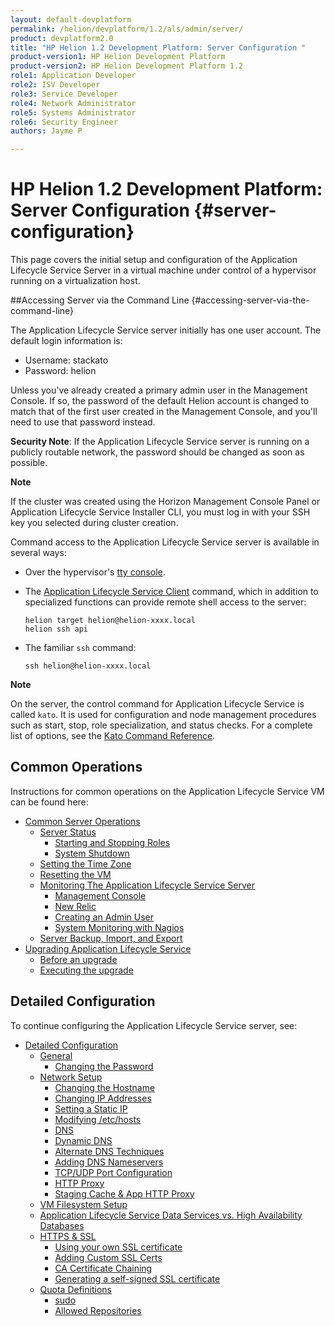 ```yaml
---
layout: default-devplatform
permalink: /helion/devplatform/1.2/als/admin/server/
product: devplatform2.0
title: "HP Helion 1.2 Development Platform: Server Configuration "
product-version1: HP Helion Development Platform
product-version2: HP Helion Development Platform 1.2
role1: Application Developer
role2: ISV Developer 
role3: Service Developer
role4: Network Administrator
role5: Systems Administrator 
role6: Security Engineer
authors: Jayme P

---
```

<!--PUBLISHED-->

# HP Helion 1.2 Development Platform: Server Configuration {#server-configuration}


This page covers the initial setup and configuration of the Application Lifecycle Service
Server in a virtual machine under control of a hypervisor running on a
virtualization host.

##Accessing Server via the Command Line {#accessing-server-via-the-command-line}

The Application Lifecycle Service server initially has one user account. The default login information is:

* Username: stackato
* Password: helion

Unless you've already created a primary admin user in the Management Console. If so, the password of the default Helion account is changed to match that of the first user created in the Management Console, and you'll need to use that password instead. 

**Security Note**: If the Application Lifecycle Service server is running on a publicly routable network, the password should be changed as soon as possible.

**Note**

 If the cluster was created using the Horizon Management Console Panel or Application Lifecycle Service Installer CLI, you must log in with your SSH key you selected during cluster creation.

Command access to the Application Lifecycle Service server is available in several ways:

-   Over the hypervisor's [tty console](/helion/devplatform/1.2/als/user/reference/glossary/#term-tty-console).

-   The [Application Lifecycle Service Client](/helion/devplatform/1.2/als/user/reference/client-ref/#command-ref-client) command, which in addition to specialized functions can provide remote shell access to the server:

        helion target helion@helion-xxxx.local
        helion ssh api

-   The familiar `ssh` command:

        ssh helion@helion-xxxx.local

**Note**
<!-- For ssh access on Windows, we recommend [MSYS](http://sourceforge.net/apps/trac/mingw-w64/wiki/MSYS).-->

On the server, the control command for Application Lifecycle Service is called
`kato`. It is used for configuration and node
management procedures such as start, stop, role specialization, and
status checks. For a complete list of options, see the [Kato Command Reference](/helion/devplatform/1.2/als/admin/reference/kato-ref/).

Common Operations[](#common-operations "Permalink to this headline")
---------------------------------------------------------------------

Instructions for common operations on the Application Lifecycle Service VM can be found here:

-   [Common Server Operations](/helion/devplatform/1.2/als/admin/server/operations/)
    -   [Server Status](/helion/devplatform/1.2/als/admin/server/operations/#server-status)
        -   [Starting and Stopping
            Roles](/helion/devplatform/1.2/als/admin/server/operations/#starting-and-stopping-roles)
        -   [System Shutdown](/helion/devplatform/1.2/als/admin/server/operations/#system-shutdown)
    -   [Setting the Time Zone](/helion/devplatform/1.2/als/admin/server/operations/#setting-the-time-zone)
    -   [Resetting the VM](/helion/devplatform/1.2/als/admin/server/operations/#resetting-the-vm)
    -   [Monitoring The Application Lifecycle Service
        Server](/helion/devplatform/1.2/als/admin/server/operations/#monitoring-the-helion-server)
        -   [Management Console](/helion/devplatform/1.2/als/admin/server/operations/#management-console)
        -   [New Relic](/helion/devplatform/1.2/als/admin/server/operations/#new-relic)
        -   [Creating an Admin User](/helion/devplatform/1.2/als/admin/server/operations/#creating-an-admin-user)
        -   [System Monitoring with Nagios](/helion/devplatform/1.2/als/admin/server/operations/#system-monitoring-with-nagios)
    -   [Server Backup, Import, and Export](/helion/devplatform/1.2/als/admin/server/operations/#server-backup-import-and-export)
-   [Upgrading Application Lifecycle Service](/helion/devplatform/1.2/als/admin/server/upgrade/)
    -   [Before an upgrade](/helion/devplatform/1.2/als/admin/server/upgrade/#before-an-upgrade)
    -   [Executing the upgrade](/helion/devplatform/1.2/als/admin/server/upgrade/#executing-the-upgrade)

Detailed Configuration[](#detailed-configuration "Permalink to this headline")
-------------------------------------------------------------------------------

To continue configuring the Application Lifecycle Service server, see:

-   [Detailed Configuration](/helion/devplatform/1.2/als/admin/server/configuration/)
    -   [General](/helion/devplatform/1.2/als/admin/server/configuration/#general)
        -   [Changing the Password](/helion/devplatform/1.2/als/admin/server/configuration/#changing-the-password)
    -   [Network Setup](/helion/devplatform/1.2/als/admin/server/configuration/#network-setup)
        -   [Changing the
            Hostname](/helion/devplatform/1.2/als/admin/server/configuration/#changing-the-hostname)
        -   [Changing IP
            Addresses](/helion/devplatform/1.2/als/admin/server/configuration/#changing-ip-addresses)
        -   [Setting a Static
            IP](/helion/devplatform/1.2/als/admin/server/configuration/#setting-a-static-ip)
        -   [Modifying
            /etc/hosts](/helion/devplatform/1.2/als/admin/server/configuration/#modifying-etc-hosts)
        -   [DNS](/helion/devplatform/1.2/als/admin/server/configuration/#dns)
        -   [Dynamic DNS](/helion/devplatform/1.2/als/admin/server/configuration/#dynamic-dns)
        -   [Alternate DNS
            Techniques](/helion/devplatform/1.2/als/admin/server/configuration/#alternate-dns-techniques)
        -   [Adding DNS
            Nameservers](/helion/devplatform/1.2/als/admin/server/configuration/#adding-dns-nameservers)
        -   [TCP/UDP Port
            Configuration](/helion/devplatform/1.2/als/admin/server/configuration/#tcp-udp-port-configuration)
        -   [HTTP Proxy](/helion/devplatform/1.2/als/admin/server/configuration/#http-proxy)
        -   [Staging Cache & App HTTP
            Proxy](/helion/devplatform/1.2/als/admin/server/configuration/#staging-cache-app-http-proxy)
    -   [VM Filesystem Setup](/helion/devplatform/1.2/als/admin/server/configuration/#vm-filesystem-setup)
    -   [Application Lifecycle Service Data Services vs. High Availability
        Databases](/helion/devplatform/1.2/als/admin/server/configuration/#helion-data-services-vs-high-availability-databases)
    -   [HTTPS & SSL](/helion/devplatform/1.2/als/admin/server/configuration/#https-ssl)
        -   [Using your own SSL
            certificate](/helion/devplatform/1.2/als/admin/server/configuration/#using-your-own-ssl-certificate)
        -   [Adding Custom SSL Certs](/helion/devplatform/1.2/als/admin/server/configuration/#adding-custom-ssl-certs-sni)
        -   [CA Certificate
            Chaining](/helion/devplatform/1.2/als/admin/server/configuration/#ca-certificate-chaining)
        -   [Generating a self-signed SSL
            certificate](/helion/devplatform/1.2/als/admin/server/configuration/#generating-a-self-signed-ssl-certificate)
    -   [Quota Definitions](/helion/devplatform/1.2/als/admin/server/configuration/#quota-definitions)
        -   [sudo](/helion/devplatform/1.2/als/admin/server/configuration/#sudo)
        -   [Allowed
            Repositories](/helion/devplatform/1.2/als/admin/server/configuration/#allowed-repositories)
